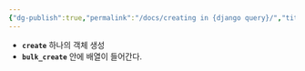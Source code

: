 ```yaml
---
{"dg-publish":true,"permalink":"/docs/creating in {django query}/","title":"creating in {django query}"}
---
```


- **`create`** 하나의 객체 생성
- **`bulk_create`** 안에 배열이 들어간다.
